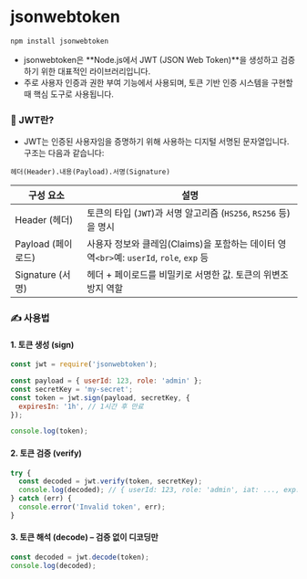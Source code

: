# jsonwebtoken

```bash
npm install jsonwebtoken
```

- jsonwebtoken은 **Node.js에서 JWT (JSON Web Token)**을 생성하고 검증하기 위한 대표적인 라이브러리입니다. 
- 주로 사용자 인증과 권한 부여 기능에서 사용되며, 토큰 기반 인증 시스템을 구현할 때 핵심 도구로 사용됩니다.


### 🔐 JWT란?
- JWT는 인증된 사용자임을 증명하기 위해 사용하는 디지털 서명된 문자열입니다. 구조는 다음과 같습니다:

```text
헤더(Header).내용(Payload).서명(Signature)
```

| 구성 요소   |   설명   |
|-------------|----------|
| Header (헤더)      | 토큰의 타입 (`JWT`)과 서명 알고리즘 (`HS256`, `RS256` 등)을 명시 |
| Payload (페이로드) | 사용자 정보와 클레임(Claims)을 포함하는 데이터 영역`<br>`예: `userId`, `role`, `exp` 등 |
| Signature (서명)   | 헤더 + 페이로드를 비밀키로 서명한 값. 토큰의 위변조 방지 역할 |


### ✍️ 사용법

#### 1. 토큰 생성 (sign)
```js
const jwt = require('jsonwebtoken');

const payload = { userId: 123, role: 'admin' };
const secretKey = 'my-secret';
const token = jwt.sign(payload, secretKey, {
  expiresIn: '1h', // 1시간 후 만료
});

console.log(token);
```

#### 2. 토큰 검증 (verify)
```js
try {
  const decoded = jwt.verify(token, secretKey);
  console.log(decoded); // { userId: 123, role: 'admin', iat: ..., exp: ... }
} catch (err) {
  console.error('Invalid token', err);
}
```

#### 3. 토큰 해석 (decode) – 검증 없이 디코딩만
```js
const decoded = jwt.decode(token);
console.log(decoded);
```
